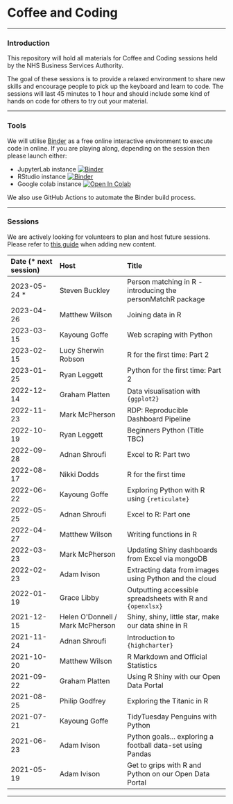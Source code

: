 # Coffee and Coding

------------------------------------------------------------------------

### Introduction

This repository will hold all materials for Coffee and Coding sessions held by the NHS Business Services Authority.

The goal of these sessions is to provide a relaxed environment to share new skills and encourage people to pick up the keyboard and learn to code. The sessions will last 45 minutes to 1 hour and should include some kind of hands on code for others to try out your material.

------------------------------------------------------------------------

### Tools

We will utilise [Binder](https://mybinder.org/v2/gh/sfdsa/HEAD) as a free online interactive environment to execute code in online. If you are playing along, depending on the session then please launch either:

-   JupyterLab instance [![Binder](https://mybinder.org/badge_logo.svg)](https://mybinder.org/v2/gh/nhsbsa-data-analytics/coffee-and-coding/HEAD?urlpath=lab)
-   RStudio instance [![Binder](https://mybinder.org/badge_logo.svg)](https://mybinder.org/v2/gh/nhsbsa-data-analytics/coffee-and-coding/HEAD?urlpath=rstudio)
-   Google colab instance [![Open In Colab](https://colab.research.google.com/assets/colab-badge.svg)](https://colab.research.google.com/github/googlecolab/colabtools/blob/master/notebooks/colab-github-demo.ipynb)

We also use GitHub Actions to automate the Binder build process.

------------------------------------------------------------------------

### Sessions

We are actively looking for volunteers to plan and host future sessions. Please refer to [this guide](CONTRIBUTING.md) when adding new content.

| Date (\* next session) | Host                             | Title                                                       |
|:-----------------------|:---------------------------------|:------------------------------------------------------------|
| 2023-05-24 \*          | Steven Buckley                   | Person matching in R - introducing the personMatchR package |
| 2023-04-26             | Matthew Wilson                   | Joining data in R                                           |
| 2023-03-15             | Kayoung Goffe                    | Web scraping with Python                                    |
| 2023-02-15             | Lucy Sherwin Robson              | R for the first time: Part 2                                |
| 2023-01-25             | Ryan Leggett                     | Python for the first time: Part 2                           |
| 2022-12-14             | Graham Platten                   | Data visualisation with `{ggplot2}`                         |
| 2022-11-23             | Mark McPherson                   | RDP: Reproducible Dashboard Pipeline                        |
| 2022-10-19             | Ryan Leggett                     | Beginners Python (Title TBC)                                |
| 2022-09-28             | Adnan Shroufi                    | Excel to R: Part two                                        |
| 2022-08-17             | Nikki Dodds                      | R for the first time                                        |
| 2022-06-22             | Kayoung Goffe                    | Exploring Python with R using `{reticulate}`                |
| 2022-05-25             | Adnan Shroufi                    | Excel to R: Part one                                        |
| 2022-04-27             | Matthew Wilson                   | Writing functions in R                                      |
| 2022-03-23             | Mark McPherson                   | Updating Shiny dashboards from Excel via mongoDB            |
| 2022-02-23             | Adam Ivison                      | Extracting data from images using Python and the cloud      |
| 2022-01-19             | Grace Libby                      | Outputting accessible spreadsheets with R and `{openxlsx}`  |
| 2021-12-15             | Helen O'Donnell / Mark McPherson | Shiny, shiny, little star, make our data shine in R         |
| 2021-11-24             | Adnan Shroufi                    | Introduction to `{highcharter}`                             |
| 2021-10-20             | Matthew Wilson                   | R Markdown and Official Statistics                          |
| 2021-09-22             | Graham Platten                   | Using R Shiny with our Open Data Portal                     |
| 2021-08-25             | Philip Godfrey                   | Exploring the Titanic in R                                  |
| 2021-07-21             | Kayoung Goffe                    | TidyTuesday Penguins with Python                            |
| 2021-06-23             | Adam Ivison                      | Python goals... exploring a football data-set using Pandas  |
| 2021-05-19             | Adam Ivison                      | Get to grips with R and Python on our Open Data Portal      |

------------------------------------------------------------------------
